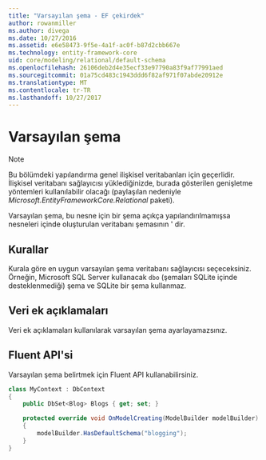 ```yaml
---
title: "Varsayılan şema - EF çekirdek"
author: rowanmiller
ms.author: divega
ms.date: 10/27/2016
ms.assetid: e6e58473-9f5e-4a1f-ac0f-b87d2cbb667e
ms.technology: entity-framework-core
uid: core/modeling/relational/default-schema
ms.openlocfilehash: 26106deb2d4e35ecf33e97790a83f9af77991aed
ms.sourcegitcommit: 01a75cd483c1943ddd6f82af971f07abde20912e
ms.translationtype: MT
ms.contentlocale: tr-TR
ms.lasthandoff: 10/27/2017
---
```

# <a name="default-schema"></a>Varsayılan şema

> [!NOTE]  
> Bu bölümdeki yapılandırma genel ilişkisel veritabanları için geçerlidir. İlişkisel veritabanı sağlayıcısı yüklediğinizde, burada gösterilen genişletme yöntemleri kullanılabilir olacağı (paylaşılan nedeniyle *Microsoft.EntityFrameworkCore.Relational* paketi).

Varsayılan şema, bu nesne için bir şema açıkça yapılandırılmamışsa nesneleri içinde oluşturulan veritabanı şemasının ' dir.

## <a name="conventions"></a>Kurallar

Kurala göre en uygun varsayılan şema veritabanı sağlayıcısı seçeceksiniz. Örneğin, Microsoft SQL Server kullanacak `dbo` (şemaları SQLite içinde desteklenmediği) şema ve SQLite bir şema kullanmaz.

## <a name="data-annotations"></a>Veri ek açıklamaları

Veri ek açıklamaları kullanılarak varsayılan şema ayarlayamazsınız.

## <a name="fluent-api"></a>Fluent API'si

Varsayılan şema belirtmek için Fluent API kullanabilirsiniz.

<!-- [!code-csharp[Main](samples/core/relational/Modeling/FluentAPI/Samples/Relational/DefaultSchema.cs?highlight=7)] -->
``` csharp
class MyContext : DbContext
{
    public DbSet<Blog> Blogs { get; set; }

    protected override void OnModelCreating(ModelBuilder modelBuilder)
    {
        modelBuilder.HasDefaultSchema("blogging");
    }
}
```

